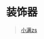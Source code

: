 # 装饰器

> [小满zs](https://blog.csdn.net/qq1195566313/article/details/126209732?ops_request_misc=&request_id=ed8333d2f665449e8969ae3669cfa09e&biz_id=&utm_medium=distribute.pc_search_result.none-task-blog-2~blog~koosearch~default-25-126209732-null-null.268^v1^control&utm_term=nestjs&spm=1018.2226.3001.4450)